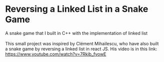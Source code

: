 # Reversing a Linked List in a Snake Game #
A snake game that I built in C++ with the implementation of linked list <br></br>
This small project was inspired by Clément Mihailescu, who have also built a snake game by reversing
a linked list in react JS. His video is in this link: https://www.youtube.com/watch?v=7Rkib_fvowE
